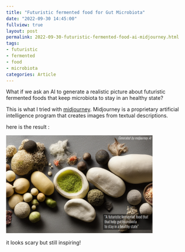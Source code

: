 ```yaml
---
title: "Futuristic fermented food for Gut Microbiota"
date: "2022-09-30 14:45:00" 
fullview: true
layout: post
permalink: 2022-09-30-futuristic-fermented-food-ai-midjourney.html
tags: 
- futuristic
- fermented
- food
- microbiota
categories: Article
---
```


What if we ask an AI to generate a realistic picture about futuristic fermented foods that keep microbiota to stay in an healthy state?

This is what I tried with [midjourney](https://www.midjourney.com/home/). 
Midjourney is a proprietary artificial intelligence program that creates images from textual descriptions.

here is the result :

<img itemprop="image" src="../images/fermented_AI.png" alt="furturistic fermented food for microbiota - midjourney" width="400"/>


it looks scary but still inspiring!

